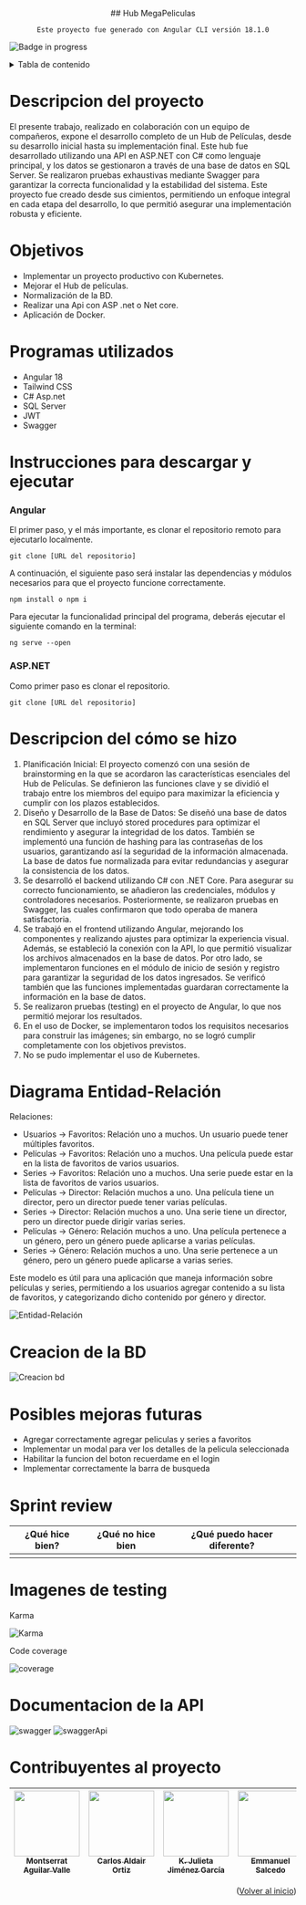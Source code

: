 <a name="readme-top"></a>

<div align="center">
    ## Hub MegaPeliculas

    Este proyecto fue generado con Angular CLI versión 18.1.0
</div>

![Badge in progress](https://img.shields.io/badge/STATUS-DONE-green)

<details>
    <summary>Tabla de contenido</summary>

    - [Descripcion del proyecto](#descripcion-del-proyecto)
    - [Objetivos](#objetivos)
    - [Programas utilizados](#programas-utilizados)
    - [Instrucciones para descargar y ejecutar](#instrucciones-para-descargar-y-ejecutar)
    - [Descripcion del como se hizo](#descripcion-del-como-se-hizo)
    - [Diagrama Entidad-Relacion](#diagrama-entidad-relacion)
    - [Posibles mejoras futuras](#posibles-mejoras-futuras)
    - [Sprint review](#sprint-review)
    - [Imagenes de testing](#imagenes-de-testing)
    - [Documentacion de la API](#documentacion-de-la-api)
    - [Contribuyentes al proyecto](#contribuyentes-al-proyecto)

</details>

# Descripcion del proyecto

El presente trabajo, realizado en colaboración con un equipo de compañeros, expone el desarrollo completo de un Hub de Películas, desde su desarrollo inicial hasta su implementación final. Este hub fue desarrollado utilizando una API en ASP.NET con C# como lenguaje principal, y los datos se gestionaron a través de una base de datos en SQL Server. Se realizaron pruebas exhaustivas mediante Swagger para garantizar la correcta funcionalidad y la estabilidad del sistema. Este proyecto fue creado desde sus cimientos, permitiendo un enfoque integral en cada etapa del desarrollo, lo que permitió asegurar una implementación robusta y eficiente.

# Objetivos
* Implementar un proyecto productivo con Kubernetes.
* Mejorar el Hub de películas.  
* Normalización de la BD.
* Realizar una Api con ASP .net o Net core.
* Aplicación de Docker.

# Programas utilizados
* Angular 18
* Tailwind CSS
* C# Asp.net
* SQL Server
* JWT
* Swagger

# Instrucciones para descargar y ejecutar

### Angular
El primer paso, y el más importante, es clonar el repositorio remoto para ejecutarlo localmente.

```
git clone [URL del repositorio]
```

A continuación, el siguiente paso será instalar las dependencias y módulos necesarios para que el proyecto funcione correctamente.

```
npm install o npm i
```

Para ejecutar la funcionalidad principal del programa, deberás ejecutar el siguiente comando en la terminal:

```
ng serve --open
```

### ASP.NET
Como primer paso es clonar el repositorio.

```
git clone [URL del repositorio]
```





# Descripcion del cómo se hizo

1. Planificación Inicial: El proyecto comenzó con una sesión de brainstorming en la que se acordaron las características esenciales del Hub de Películas. Se definieron las funciones clave y se dividió el trabajo entre los miembros del equipo para maximizar la eficiencia y cumplir con los plazos establecidos.
2. Diseño y Desarrollo de la Base de Datos: Se diseñó una base de datos en SQL Server que incluyó stored procedures para optimizar el rendimiento y asegurar la integridad de los datos. También se implementó una función de hashing para las contraseñas de los usuarios, garantizando así la seguridad de la información almacenada. La base de datos fue normalizada para evitar redundancias y asegurar la consistencia de los datos.
3. Se desarrolló el backend utilizando C# con .NET Core. Para asegurar su correcto funcionamiento, se añadieron las credenciales, módulos y controladores necesarios. Posteriormente, se realizaron pruebas en Swagger, las cuales confirmaron que todo operaba de manera satisfactoria.
4. Se trabajó en el frontend utilizando Angular, mejorando los componentes y realizando ajustes para optimizar la experiencia visual. Además, se estableció la conexión con la API, lo que permitió visualizar los archivos almacenados en la base de datos. Por otro lado, se implementaron funciones en el módulo de inicio de sesión y registro para garantizar la seguridad de los datos ingresados. Se verificó también que las funciones implementadas guardaran correctamente la información en la base de datos.
5. Se realizaron pruebas (testing) en el proyecto de Angular, lo que nos permitió mejorar los resultados.
6. En el uso de Docker, se implementaron todos los requisitos necesarios para construir las imágenes; sin embargo, no se logró cumplir completamente con los objetivos previstos.
7. No se pudo implementar el uso de Kubernetes.

# Diagrama Entidad-Relación

Relaciones:
- Usuarios -> Favoritos: Relación uno a muchos. Un usuario puede tener múltiples favoritos.
- Películas -> Favoritos: Relación uno a muchos. Una película puede estar en la lista de favoritos de varios usuarios.
- Series -> Favoritos: Relación uno a muchos. Una serie puede estar en la lista de favoritos de varios usuarios.
- Películas -> Director: Relación muchos a uno. Una película tiene un director, pero un director puede tener varias películas.
- Series -> Director: Relación muchos a uno. Una serie tiene un director, pero un director puede dirigir varias series.
- Películas -> Género: Relación muchos a uno. Una película pertenece a un género, pero un género puede aplicarse a varias películas.
- Series -> Género: Relación muchos a uno. Una serie pertenece a un género, pero un género puede aplicarse a varias series.

Este modelo es útil para una aplicación que maneja información sobre películas y series, permitiendo a los usuarios agregar contenido a su lista de favoritos, y categorizando dicho contenido por género y director.

<img src="entidad-relacion.png" alt="Entidad-Relación " whith="5vw">

# Creacion de la BD

<img src="creacionBD.png" alt="Creacion bd" whith="5vw">

# Posibles mejoras futuras

- Agregar correctamente agregar peliculas y series a favoritos
- Implementar un modal para ver los detalles de la pelicula seleccionada
- Habilitar la funcion del boton recuerdame en el login
- Implementar correctamente la barra de busqueda

# Sprint review

| ¿Qué hice bien?                                                                                             | ¿Qué no hice bien | ¿Qué puedo hacer diferente?                          |
| ---------------------------------------------------------------------------------------------------------------- | -------------------------------- | --------------------------------------------------- |
| |  |  |


# Imagenes de testing

Karma 

<img src="public/karma.png" alt="Karma" whith="5vw">

Code coverage 

<img src="public/coverage.png" alt="coverage" whith="5vw">

# Documentacion de la API

<img src="public/swagger.png" alt="swagger" whith="5vw">

<img src="public/swaggerApi.png" alt="swaggerApi" whith="5vw">

# Contribuyentes al proyecto

| [<img src="https://avatars.githubusercontent.com/u/116055107?v=4" width=115><br><sub>Montserrat Aguilar Valle</sub>](https://github.com/montsegv-2) | [<img src="https://avatars.githubusercontent.com/u/175365956?v=4" width=115><br><sub>Carlos Aldair Ortiz</sub>](https://github.com/AldairOrtiz-Kanako) | [<img src="https://avatars.githubusercontent.com/u/175587873?v=4" width=115><br><sub>K. Julieta Jiménez García</sub>](https://github.com/Julieta171) | [<img src="https://avatars.githubusercontent.com/u/179277918?v=4" width=115><br><sub>Emmanuel Salcedo</sub>](https://github.com/EmmanuelDev97)
| :---: | :---: | :---: | :---: |


<p align="right">(<a href="#readme-top">Volver al inicio</a>)</p>
